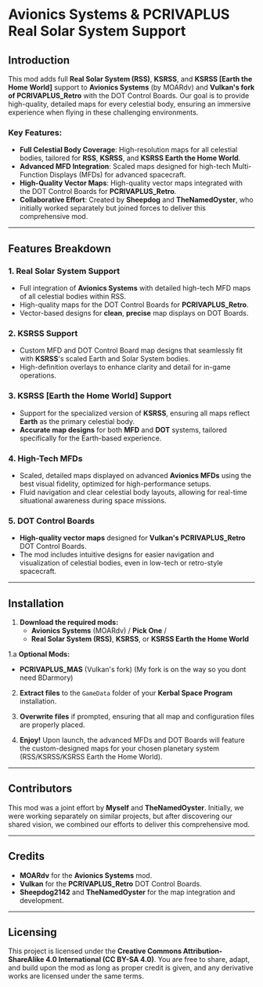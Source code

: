 # Avionics Systems & PCRIVAPLUS Real Solar System Support

## Introduction

This mod adds full **Real Solar System (RSS)**, **KSRSS**, and **KSRSS [Earth the Home World]** support to **Avionics Systems** (by MOARdv) and **Vulkan's fork of PCRIVAPLUS_Retro** with the DOT Control Boards. Our goal is to provide high-quality, detailed maps for every celestial body, ensuring an immersive experience when flying in these challenging environments.

### Key Features:
- **Full Celestial Body Coverage**: High-resolution maps for all celestial bodies, tailored for **RSS**, **KSRSS**, and **KSRSS Earth the Home World**.
- **Advanced MFD Integration**: Scaled maps designed for high-tech Multi-Function Displays (MFDs) for advanced spacecraft.
- **High-Quality Vector Maps**: High-quality vector maps integrated with the DOT Control Boards for **PCRIVAPLUS_Retro**.
- **Collaborative Effort**: Created by **Sheepdog** and **TheNamedOyster**, who initially worked separately but joined forces to deliver this comprehensive mod.

---

## Features Breakdown

### 1. **Real Solar System Support**
- Full integration of **Avionics Systems** with detailed high-tech MFD maps of all celestial bodies within RSS.
- High-quality maps for the DOT Control Boards for **PCRIVAPLUS_Retro**.
- Vector-based designs for **clean**, **precise** map displays on DOT Boards.

### 2. **KSRSS Support**
- Custom MFD and DOT Control Board map designs that seamlessly fit with **KSRSS**'s scaled Earth and Solar System bodies.
- High-definition overlays to enhance clarity and detail for in-game operations.

### 3. **KSRSS [Earth the Home World]** Support
- Support for the specialized version of **KSRSS**, ensuring all maps reflect **Earth** as the primary celestial body.
- **Accurate map designs** for both **MFD** and **DOT** systems, tailored specifically for the Earth-based experience.

### 4. **High-Tech MFDs**
- Scaled, detailed maps displayed on advanced **Avionics MFDs** using the best visual fidelity, optimized for high-performance setups.
- Fluid navigation and clear celestial body layouts, allowing for real-time situational awareness during space missions.

### 5. **DOT Control Boards**
- **High-quality vector maps** designed for **Vulkan's PCRIVAPLUS_Retro** DOT Control Boards.
- The mod includes intuitive designs for easier navigation and visualization of celestial bodies, even in low-tech or retro-style spacecraft.

---

## Installation

1. **Download the required mods:**
   - **Avionics Systems** (MOARdv)
       \/ **Pick One** \/
   - **Real Solar System (RSS)**, **KSRSS**, or **KSRSS Earth the Home World**
  
1.a **Optional Mods:**
   - **PCRIVAPLUS_MAS** (Vulkan's fork) (My fork is on the way so you dont need BDarmory)

2. **Extract files** to the `GameData` folder of your **Kerbal Space Program** installation.

3. **Overwrite files** if prompted, ensuring that all map and configuration files are properly placed.

4. **Enjoy!** Upon launch, the advanced MFDs and DOT Boards will feature the custom-designed maps for your chosen planetary system (RSS/KSRSS/KSRSS Earth the Home World).

---

## Contributors

This mod was a joint effort by **Myself** and **TheNamedOyster**. Initially, we were working separately on similar projects, but after discovering our shared vision, we combined our efforts to deliver this comprehensive mod.

---

## Credits

- **MOARdv** for the **Avionics Systems** mod.
- **Vulkan** for the **PCRIVAPLUS_Retro** DOT Control Boards.
- **Sheepdog2142** and **TheNamedOyster** for the map integration and development.

---

## Licensing

This project is licensed under the **Creative Commons Attribution-ShareAlike 4.0 International (CC BY-SA 4.0)**. You are free to share, adapt, and build upon the mod as long as proper credit is given, and any derivative works are licensed under the same terms.

